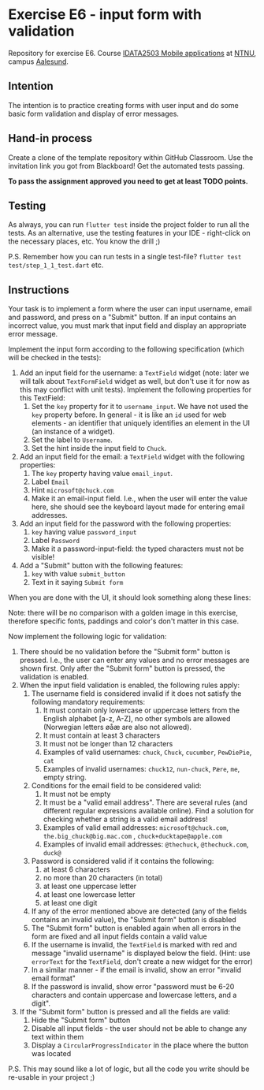 # Exercise E6 - input form with validation

Repository for exercise E6.
Course [IDATA2503 Mobile applications](https://www.ntnu.edu/studies/courses/IDATA2503)
at [NTNU](https://ntnu.edu), campus [Aalesund](https://www.ntnu.edu/alesund).

## Intention

The intention is to practice creating forms with user input and do some basic form validation and
display of error messages.

## Hand-in process

Create a clone of the template repository within GitHub Classroom. Use the invitation link you got
from Blackboard! Get the automated tests passing.

**To pass the assignment approved you need to get at least TODO points.**

## Testing

As always, you can run `flutter test` inside the project folder to run all the tests. As an
alternative, use the testing features in your IDE - right-click on the necessary places, etc. You
know the drill ;)

P.S. Remember how you can run tests in a single test-file? `flutter test test/step_1_1_test.dart`
etc.

## Instructions

Your task is to implement a form where the user can input username, email and password, and press on
a "Submit" button. If an input contains an incorrect value, you must mark that input field and
display an appropriate error message.

Implement the input form according to the following specification (which will be checked in the
tests):

1. Add an input field for the username: a `TextField` widget (note: later we will talk
   about `TextFormField` widget as well, but don't use it for now as this may conflict with unit
   tests). Implement the following properties for this TextField:
    1. Set the `key` property for it to `username_input`. We have not used the `key` property
       before. In general - it is like an `id` used for web elements - an identifier that uniquely
       identifies an element in the UI (an instance of a widget).
    2. Set the label to `Username`.
    3. Set the hint inside the input field to `Chuck`.
2. Add an input field for the email: a `TextField` widget with the following properties:
    1. The `key` property having value `email_input`.
    2. Label `Email`
    3. Hint `microsoft@chuck.com`
    4. Make it an email-input field. I.e., when the user will enter the value here, she should see
       the keyboard layout made for entering email addresses.
3. Add an input field for the password with the following properties:
    1. `key` having value `password_input`
    2. Label `Password`
    3. Make it a password-input-field: the typed characters must not be visible!
4. Add a "Submit" button with the following features:
    1. `key` with value `submit_button`
    2. Text in it saying `Submit form`

When you are done with the UI, it should look something along these lines:

[//]: # (TODO - image)

Note: there will be no comparison with a golden image in this exercise, therefore specific fonts,
paddings and color's don't matter in this case.

Now implement the following logic for validation:

1. There should be no validation before the "Submit form" button is pressed. I.e., the user can
   enter any values and no error messages are shown first. Only after the "Submit form" button is
   pressed, the validation is enabled.
2. When the input field validation is enabled, the following rules apply:
    1. The username field is considered invalid if it does not satisfy the following mandatory
       requirements:
        1. It must contain only lowercase or uppercase letters from the English alphabet [a-z, A-Z],
           no other symbols are allowed (Norwegian letters øåæ are also not allowed).
        2. It must contain at least 3 characters
        3. It must not be longer than 12 characters
        4. Examples of valid usernames: `chuck`, `Chuck`, `cucumber`, `PewDiePie`, `cat`
        5. Examples of invalid usernames: `chuck12`, `nun-chuck`, `Pære`, `me`, empty string.
    2. Conditions for the email field to be considered valid:
        1. It must not be empty
        2. It must be a "valid email address". There are several rules (and different regular
           expressions available online). Find a solution for checking whether a string is a valid
           email address!
        3. Examples of valid email addresses: `microsoft@chuck.com`, `the.big_chuck@big.mac.com`
           , `chuck+ducktape@apple.com`
        4. Examples of invalid email addresses: `@thechuck`, `@thechuck.com`, `duck@`
    3. Password is considered valid if it contains the following:
        1. at least 6 characters
        2. no more than 20 characters (in total)
        3. at least one uppercase letter
        4. at least one lowercase letter
        5. at least one digit
    4. If any of the error mentioned above are detected (any of the fields contains an invalid
       value), the "Submit form" button is disabled
    5. The "Submit form" button is enabled again when all errors in the form are fixed and all input
       fields contain a valid value
    6. If the username is invalid, the `TextField` is marked with red and message "invalid username"
       is displayed below the field. (Hint: use `errorText` for the `TextField`, don't create a new
       widget for the error)
    7. In a similar manner - if the email is invalid, show an error "invalid email format"
    8. If the password is invalid, show error "password must be 6-20 characters and contain
       uppercase and lowercase letters, and a digit".
3. If the "Submit form" button is pressed and all the fields are valid:
    1. Hide the "Submit form" button
    2. Disable all input fields - the user should not be able to change any text within them
    3. Display a `CircularProgressIndicator` in the place where the button was located

P.S. This may sound like a lot of logic, but all the code you write should be re-usable in your
project ;)